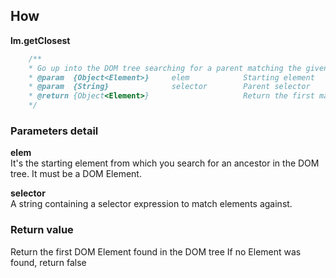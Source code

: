 ## How
**lm.getClosest**
```javascript
	/**
	* Go up into the DOM tree searching for a parent matching the given selector parameter
	* @param  {Object<Element>} 	elem    		Starting element
	* @param  {String} 				selector     	Parent selector
	* @return {Object<Element>}         			Return the first matching ancestor or false
	*/
```

### Parameters detail
**elem**  
It's the starting element from which you search for an ancestor in the DOM tree.
It must be a DOM Element.

**selector**  
A string containing a selector expression to match elements against.

### Return value
Return the first DOM Element found in the DOM tree
If no Element was found, return false
